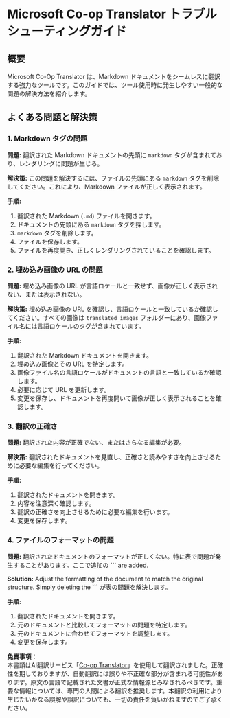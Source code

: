 <!--
CO_OP_TRANSLATOR_METADATA:
{
  "original_hash": "0788d7ebe4876c9be89132f48e09b26d",
  "translation_date": "2025-05-06T17:49:44+00:00",
  "source_file": "getting_started/troubleshooting.md",
  "language_code": "ja"
}
-->
# Microsoft Co-op Translator トラブルシューティングガイド


## 概要
Microsoft Co-Op Translator は、Markdown ドキュメントをシームレスに翻訳する強力なツールです。このガイドでは、ツール使用時に発生しやすい一般的な問題の解決方法を紹介します。

## よくある問題と解決策

### 1. Markdown タグの問題
**問題:** 翻訳された Markdown ドキュメントの先頭に `markdown` タグが含まれており、レンダリングに問題が生じる。

**解決策:** この問題を解決するには、ファイルの先頭にある `markdown` タグを削除してください。これにより、Markdown ファイルが正しく表示されます。

**手順:**
1. 翻訳された Markdown (`.md`) ファイルを開きます。
2. ドキュメントの先頭にある `markdown` タグを探します。
3. `markdown` タグを削除します。
4. ファイルを保存します。
5. ファイルを再度開き、正しくレンダリングされていることを確認します。

### 2. 埋め込み画像の URL の問題
**問題:** 埋め込み画像の URL が言語ロケールと一致せず、画像が正しく表示されない、または表示されない。

**解決策:** 埋め込み画像の URL を確認し、言語ロケールと一致しているか確認してください。すべての画像は `translated_images` フォルダーにあり、画像ファイル名には言語ロケールのタグが含まれています。

**手順:**
1. 翻訳された Markdown ドキュメントを開きます。
2. 埋め込み画像とその URL を特定します。
3. 画像ファイル名の言語ロケールがドキュメントの言語と一致しているか確認します。
4. 必要に応じて URL を更新します。
5. 変更を保存し、ドキュメントを再度開いて画像が正しく表示されることを確認します。

### 3. 翻訳の正確さ
**問題:** 翻訳された内容が正確でない、またはさらなる編集が必要。

**解決策:** 翻訳されたドキュメントを見直し、正確さと読みやすさを向上させるために必要な編集を行ってください。

**手順:**
1. 翻訳されたドキュメントを開きます。
2. 内容を注意深く確認します。
3. 翻訳の正確さを向上させるために必要な編集を行います。
4. 変更を保存します。

### 4. ファイルのフォーマットの問題
**問題:** 翻訳されたドキュメントのフォーマットが正しくない。特に表で問題が発生することがあります。ここで追加の ``` are added.

**Solution:** Adjust the formatting of the document to match the original structure. Simply deleting the ``` が表の問題を解決します。

**手順:**
1. 翻訳されたドキュメントを開きます。
2. 元のドキュメントと比較してフォーマットの問題を特定します。
3. 元のドキュメントに合わせてフォーマットを調整します。
4. 変更を保存します。

**免責事項**：  
本書類はAI翻訳サービス「[Co-op Translator](https://github.com/Azure/co-op-translator)」を使用して翻訳されました。正確性を期しておりますが、自動翻訳には誤りや不正確な部分が含まれる可能性があります。原文の言語で記載された文書が正式な情報源とみなされるべきです。重要な情報については、専門の人間による翻訳を推奨します。本翻訳の利用により生じたいかなる誤解や誤訳についても、一切の責任を負いかねますのでご了承ください。